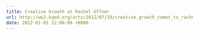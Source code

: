 ```yaml
---
title: Creative Growth at Rachel Uffner
url: http://ww2.kqed.org/arts/2012/07/19/creative_growth_comes_to_rachel_uffner_gallery/
date: 2012-01-01 12:00:00 +0000
---
```

